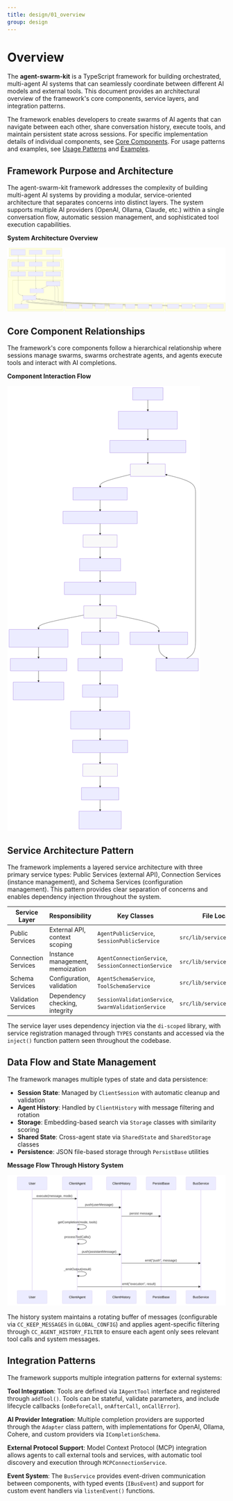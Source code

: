 ```yaml
---
title: design/01_overview
group: design
---
```


# Overview

The **agent-swarm-kit** is a TypeScript framework for building orchestrated, multi-agent AI systems that can seamlessly coordinate between different AI models and external tools. This document provides an architectural overview of the framework's core components, service layers, and integration patterns.

The framework enables developers to create swarms of AI agents that can navigate between each other, share conversation history, execute tools, and maintain persistent state across sessions. For specific implementation details of individual components, see [Core Components](./2_Core_Components.md). For usage patterns and examples, see [Usage Patterns](./5_Session_Management.md) and [Examples](./6_Model_Context_Protocol_MCP.md).

## Framework Purpose and Architecture

The agent-swarm-kit framework addresses the complexity of building multi-agent AI systems by providing a modular, service-oriented architecture that separates concerns into distinct layers. The system supports multiple AI providers (OpenAI, Ollama, Claude, etc.) within a single conversation flow, automatic session management, and sophisticated tool execution capabilities.

**System Architecture Overview**

![Mermaid Diagram](./diagrams\1_Overview_0.svg)

## Core Component Relationships

The framework's core components follow a hierarchical relationship where sessions manage swarms, swarms orchestrate agents, and agents execute tools and interact with AI completions.

**Component Interaction Flow**

![Mermaid Diagram](./diagrams\1_Overview_1.svg)

## Service Architecture Pattern

The framework implements a layered service architecture with three primary service types: Public Services (external API), Connection Services (instance management), and Schema Services (configuration management). This pattern provides clear separation of concerns and enables dependency injection throughout the system.

| Service Layer | Responsibility | Key Classes | File Locations |
|---------------|----------------|-------------|----------------|
| Public Services | External API, context scoping | `AgentPublicService`, `SessionPublicService` | `src/lib/services/public/` |
| Connection Services | Instance management, memoization | `AgentConnectionService`, `SessionConnectionService` | `src/lib/services/connection/` |
| Schema Services | Configuration, validation | `AgentSchemaService`, `ToolSchemaService` | `src/lib/services/schema/` |
| Validation Services | Dependency checking, integrity | `SessionValidationService`, `SwarmValidationService` | `src/lib/services/validation/` |

The service layer uses dependency injection via the `di-scoped` library, with service registration managed through `TYPES` constants and accessed via the `inject()` function pattern seen throughout the codebase.

## Data Flow and State Management

The framework manages multiple types of state and data persistence:

- **Session State**: Managed by `ClientSession` with automatic cleanup and validation
- **Agent History**: Handled by `ClientHistory` with message filtering and rotation
- **Storage**: Embedding-based search via `Storage` classes with similarity scoring
- **Shared State**: Cross-agent state via `SharedState` and `SharedStorage` classes
- **Persistence**: JSON file-based storage through `PersistBase` utilities

**Message Flow Through History System**

![Mermaid Diagram](./diagrams\1_Overview_2.svg)

The history system maintains a rotating buffer of messages (configurable via `CC_KEEP_MESSAGES` in `GLOBAL_CONFIG`) and applies agent-specific filtering through `CC_AGENT_HISTORY_FILTER` to ensure each agent only sees relevant tool calls and system messages.

## Integration Patterns

The framework supports multiple integration patterns for external systems:

**Tool Integration**: Tools are defined via `IAgentTool` interface and registered through `addTool()`. Tools can be stateful, validate parameters, and include lifecycle callbacks (`onBeforeCall`, `onAfterCall`, `onCallError`).

**AI Provider Integration**: Multiple completion providers are supported through the `Adapter` class pattern, with implementations for OpenAI, Ollama, Cohere, and custom providers via `ICompletionSchema`.

**External Protocol Support**: Model Context Protocol (MCP) integration allows agents to call external tools and services, with automatic tool discovery and execution through `MCPConnectionService`.

**Event System**: The `BusService` provides event-driven communication between components, with typed events (`IBusEvent`) and support for custom event handlers via `listenEvent()` functions.
